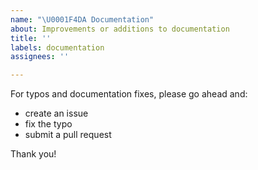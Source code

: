 ```yaml
---
name: "\U0001F4DA Documentation"
about: Improvements or additions to documentation
title: ''
labels: documentation
assignees: ''

---
```


For typos and documentation fixes, please go ahead and:

* create an issue
* fix the typo
* submit a pull request

Thank you!

